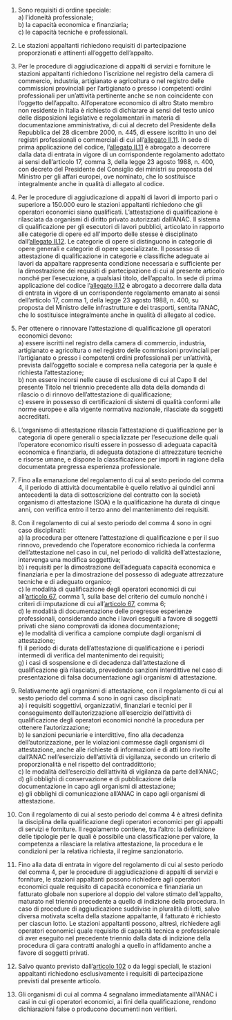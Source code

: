 1. Sono requisiti di ordine speciale:<br>a) l’idoneità professionale;<br>b) la capacità economica e finanziaria;<br>c) le capacità tecniche e professionali. 

2. Le stazioni appaltanti richiedono requisiti di partecipazione proporzionati e attinenti all’oggetto dell’appalto.

3. Per le procedure di aggiudicazione di appalti di servizi e forniture le stazioni appaltanti richiedono l’iscrizione nel registro della camera di commercio, industria, artigianato e agricoltura o nel registro delle commissioni provinciali per l’artigianato o presso i competenti ordini professionali per un’attività pertinente anche se non coincidente con l’oggetto dell’appalto. All’operatore economico di altro Stato membro non residente in Italia è richiesto di dichiarare ai sensi del testo unico delle disposizioni legislative e regolamentari in materia di documentazione amministrativa, di cui al decreto del Presidente della Repubblica del 28 dicembre 2000, n. 445, di essere iscritto in uno dei registri professionali o commerciali di cui all’[allegato II.11](/section/attachment-2-11/1). In sede di prima applicazione del codice, l’[allegato II.11](/section/attachment-2-11/1) è abrogato a decorrere dalla data di entrata in vigore di un corrispondente regolamento adottato ai sensi dell’articolo 17, comma 3, della legge 23 agosto 1988, n. 400, con decreto del Presidente del Consiglio dei ministri su proposta del Ministro per gli affari europei, ove nominato, che lo sostituisce integralmente anche in qualità di allegato al codice.

4. Per le procedure di aggiudicazione di appalti di lavori di importo pari o superiore a 150.000 euro le stazioni appaltanti richiedono che gli operatori economici siano qualificati. L’attestazione di qualificazione è rilasciata da organismi di diritto privato autorizzati dall’ANAC. Il sistema di qualificazione per gli esecutori di lavori pubblici, articolato in rapporto alle categorie di opere ed all'importo delle stesse è disciplinato dall’[allegato II.12](/section/attachment-2-12/1). Le categorie di opere si distinguono in categorie di opere generali e categorie di opere specializzate. Il possesso di attestazione di qualificazione in categorie e classifiche adeguate ai lavori da appaltare rappresenta condizione necessaria e sufficiente per la dimostrazione dei requisiti di partecipazione di cui al presente articolo nonché per l’esecuzione, a qualsiasi titolo, dell’appalto. In sede di prima applicazione del codice l’[allegato II.12](/section/attachment-2-12/1) è abrogato a decorrere dalla data di entrata in vigore di un corrispondente regolamento emanato ai sensi dell’articolo 17, comma 1, della legge 23 agosto 1988, n. 400, su proposta del Ministro delle infrastrutture e dei trasporti, sentita l’ANAC, che lo sostituisce integralmente anche in qualità di allegato al codice.

5. Per ottenere o rinnovare l’attestazione di qualificazione gli operatori economici devono:<br>a) essere iscritti nel registro della camera di commercio, industria, artigianato e agricoltura o nel registro delle commissioni provinciali per l’artigianato o presso i competenti ordini professionali per un’attività, prevista dall’oggetto sociale e compresa nella categoria per la quale è richiesta l’attestazione;<br>b) non essere incorsi nelle cause di esclusione di cui al Capo II del presente Titolo nel triennio precedente alla data della domanda di rilascio o di rinnovo dell’attestazione di qualificazione;<br>c) essere in possesso di certificazioni di sistemi di qualità conformi alle norme europee e alla vigente normativa nazionale, rilasciate da soggetti accreditati.

6. L’organismo di attestazione rilascia l’attestazione di qualificazione per la categoria di opere generali o specializzate per l’esecuzione delle quali l’operatore economico risulti essere in possesso di adeguata capacità economica e finanziaria, di adeguata dotazione di attrezzature tecniche e risorse umane, e dispone la classificazione per importi in ragione della documentata pregressa esperienza professionale.

7. Fino alla emanazione del regolamento di cui al sesto periodo del comma 4, il periodo di attività documentabile è quello relativo ai quindici anni antecedenti la data di sottoscrizione del contratto con la società organismo di attestazione (SOA) e la qualificazione ha durata di cinque anni, con verifica entro il terzo anno del mantenimento dei requisiti.

8. Con il regolamento di cui al sesto periodo del comma 4 sono in ogni caso disciplinati:<br>a) la procedura per ottenere l’attestazione di qualificazione e per il suo rinnovo, prevedendo che l’operatore economico richieda la conferma dell’attestazione nel caso in cui, nel periodo di validità dell’attestazione, intervenga una modifica soggettiva;<br>b) i requisiti per la dimostrazione dell’adeguata capacità economica e finanziaria e per la dimostrazione del possesso di adeguate attrezzature tecniche e di adeguato organico;<br>c) le modalità di qualificazione degli operatori economici di cui all’[articolo 67](/articolo-67/1), comma 1, sulla base del criterio del cumulo nonché i criteri di imputazione di cui all’[articolo 67](/articolo-67/1), comma 6;<br>d) le modalità di documentazione delle pregresse esperienze professionali, considerando anche i lavori eseguiti a favore di soggetti privati che siano comprovati da idonea documentazione;<br>e) le modalità di verifica a campione compiute dagli organismi di attestazione;<br>f) il periodo di durata dell’attestazione di qualificazione e i periodi intermedi di verifica del mantenimento dei requisiti;<br>g) i casi di sospensione e di decadenza dall’attestazione di qualificazione già rilasciata, prevedendo sanzioni interdittive nel caso di presentazione di falsa documentazione agli organismi di attestazione.

9. Relativamente agli organismi di attestazione, con il regolamento di cui al sesto periodo del comma 4 sono in ogni caso disciplinati:<br>a) i requisiti soggettivi, organizzativi, finanziari e tecnici per il conseguimento dell’autorizzazione all’esercizio dell’attività di qualificazione degli operatori economici nonché la procedura per ottenere l’autorizzazione;<br>b) le sanzioni pecuniarie e interdittive, fino alla decadenza dell’autorizzazione, per le violazioni commesse dagli organismi di attestazione, anche alle richieste di informazioni e di atti loro rivolte dall’ANAC nell’esercizio dell’attività di vigilanza, secondo un criterio di proporzionalità e nel rispetto del contraddittorio;<br>c) le modalità dell’esercizio dell’attività di vigilanza da parte dell’ANAC;<br>d) gli obblighi di conservazione e di pubblicazione della documentazione in capo agli organismi di attestazione;<br>e) gli obblighi di comunicazione all’ANAC in capo agli organismi di attestazione.

10. Con il regolamento di cui al sesto periodo del comma 4 è altresì definita la disciplina della qualificazione degli operatori economici per gli appalti di servizi e forniture. Il regolamento contiene, tra l’altro: la definizione delle tipologie per le quali è possibile una classificazione per valore, la competenza a rilasciare la relativa attestazione, la procedura e le condizioni per la relativa richiesta, il regime sanzionatorio.

11. Fino alla data di entrata in vigore del regolamento di cui al sesto periodo del comma 4, per le procedure di aggiudicazione di appalti di servizi e forniture, le stazioni appaltanti possono richiedere agli operatori economici quale requisito di capacità economica e finanziaria un fatturato globale non superiore al doppio del valore stimato dell’appalto, maturato nel triennio precedente a quello di indizione della procedura. In caso di procedure di aggiudicazione suddivise in pluralità di lotti, salvo diversa motivata scelta della stazione appaltante, il fatturato è richiesto per ciascun lotto. Le stazioni appaltanti possono, altresì, richiedere agli operatori economici quale requisito di capacità tecnica e professionale di aver eseguito nel precedente triennio dalla data di indizione della procedura di gara contratti analoghi a quello in affidamento anche a favore di soggetti privati.

12. Salvo quanto previsto dall’[articolo 102](/articolo-102/1) o da leggi speciali, le stazioni appaltanti richiedono esclusivamente i requisiti di partecipazione previsti dal presente articolo.

13. Gli organismi di cui al comma 4 segnalano immediatamente all'ANAC i casi in cui gli operatori economici, ai fini della qualificazione, rendono dichiarazioni false o producono documenti non veritieri.
